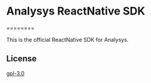 
# Analysys ReactNative SDK

========

This is the official ReactNative SDK for Analysys.


## License

[gpl-3.0](https://www.gnu.org/licenses/gpl-3.0.txt)

